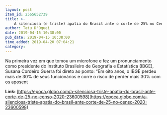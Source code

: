 ```yaml
---
layout: post
item_id: 2565652739
title: >-
    A silenciosa (e triste) apatia do Brasil ante o corte de 25% no Censo 2020
author: Tatu D'Oquei
date: 2019-04-15 10:38:00
pub_date: 2019-04-15 10:38:00
time_added: 2019-04-20 07:04:21
category: 
---
```


Na primeira vez em que tomou um microfone e fez um pronunciamento como presidente do Instituto Brasileiro de Geografia e Estatística (IBGE), Susana Cordeiro Guerra foi direto ao ponto: “Em oito anos, o IBGE perdeu mais de 30% de seus funcionários e corre o risco de perder mais 30% com os aposent

**Link:** [https://epoca.globo.com/a-silenciosa-triste-apatia-do-brasil-ante-corte-de-25-no-censo-2020-23600598](https://epoca.globo.com/a-silenciosa-triste-apatia-do-brasil-ante-corte-de-25-no-censo-2020-23600598)

